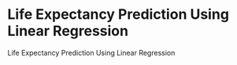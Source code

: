 # Life Expectancy Prediction Using Linear Regression
Life Expectancy Prediction Using Linear Regression
